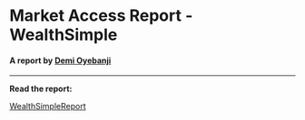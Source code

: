 #  Market Access Report - WealthSimple
#### A report by [Demi Oyebanji](mailto:oluwademiladeoyebanji@outlook.com) 
_______________________________________________________________________________________________________________________________________________________________________________________________________________________________________________________________________________
**Read the report:**

[WealthSimpleReport](WealthsimpleReport.md)

